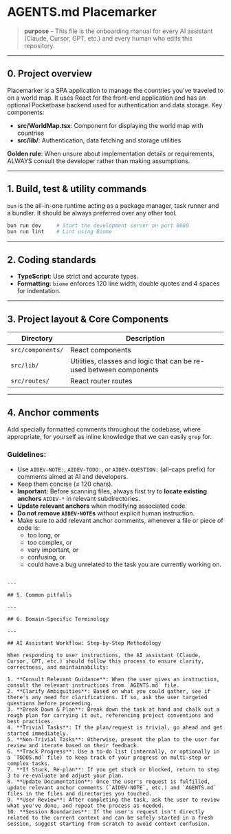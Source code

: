 # AGENTS.md Placemarker  

> **purpose** – This file is the onboarding manual for every AI assistant (Claude, Cursor, GPT, etc.) and every human who edits this repository.

---

## 0. Project overview

Placemarker is a SPA application to manage the countries you've traveled to on a world map. It uses React for the front-end application and has an optional Pocketbase backend used for authentication and data storage. Key components:

- **src/WorldMap.tsx**: Component for displaying the world map with countries
- **src/lib/**: Authentication, data fetching and storage utilities

**Golden rule**: When unsure about implementation details or requirements, ALWAYS consult the developer rather than making assumptions.

---

## 1. Build, test & utility commands

`bun` is the all-in-one runtime acting as a package manager, task runner and a bundler. It should be always preferred over any other tool.

```bash
bun run dev     # Start the development server on port 8080
bun run lint    # Lint using Biome
```

---

## 2. Coding standards

*   **TypeScript**: Use strict and accurate types. 
*   **Formatting**: `biome` enforces 120 line width, double quotes and 4 spaces for indentation.

---

## 3. Project layout & Core Components

| Directory         | Description                                                         |
| ----------------- | ------------------------------------------------------------------- |
| `src/components/` | React components                                                    |
| `src/lib/`        | Utilities, classes and logic that can be re-used between components |
| `src/routes/`     | React router routes                                                 |

---

## 4. Anchor comments

Add specially formatted comments throughout the codebase, where appropriate, for yourself as inline knowledge that we can easily `grep` for.

### Guidelines:

- Use `AIDEV-NOTE:`, `AIDEV-TODO:`, or `AIDEV-QUESTION:` (all-caps prefix) for comments aimed at AI and developers.
- Keep them concise (≤ 120 chars).
- **Important:** Before scanning files, always first try to **locate existing anchors** `AIDEV-*` in relevant subdirectories.
- **Update relevant anchors** when modifying associated code.
- **Do not remove `AIDEV-NOTE`s** without explicit human instruction.
- Make sure to add relevant anchor comments, whenever a file or piece of code is:
  * too long, or
  * too complex, or
  * very important, or
  * confusing, or
  * could have a bug unrelated to the task you are currently working on.
```

---

## 5. Common pitfalls

---

## 6. Domain-Specific Terminology

---

## AI Assistant Workflow: Step-by-Step Methodology

When responding to user instructions, the AI assistant (Claude, Cursor, GPT, etc.) should follow this process to ensure clarity, correctness, and maintainability:

1. **Consult Relevant Guidance**: When the user gives an instruction, consult the relevant instructions from `AGENTS.md` file.
2. **Clarify Ambiguities**: Based on what you could gather, see if there's any need for clarifications. If so, ask the user targeted questions before proceeding.
3. **Break Down & Plan**: Break down the task at hand and chalk out a rough plan for carrying it out, referencing project conventions and best practices.
4. **Trivial Tasks**: If the plan/request is trivial, go ahead and get started immediately.
5. **Non-Trivial Tasks**: Otherwise, present the plan to the user for review and iterate based on their feedback.
6. **Track Progress**: Use a to-do list (internally, or optionally in a `TODOS.md` file) to keep track of your progress on multi-step or complex tasks.
7. **If Stuck, Re-plan**: If you get stuck or blocked, return to step 3 to re-evaluate and adjust your plan.
8. **Update Documentation**: Once the user's request is fulfilled, update relevant anchor comments (`AIDEV-NOTE`, etc.) and `AGENTS.md` files in the files and directories you touched.
9. **User Review**: After completing the task, ask the user to review what you've done, and repeat the process as needed.
10. **Session Boundaries**: If the user's request isn't directly related to the current context and can be safely started in a fresh session, suggest starting from scratch to avoid context confusion.

